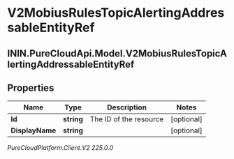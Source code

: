 # V2MobiusRulesTopicAlertingAddressableEntityRef

## ININ.PureCloudApi.Model.V2MobiusRulesTopicAlertingAddressableEntityRef

## Properties

|Name | Type | Description | Notes|
|------------ | ------------- | ------------- | -------------|
| **Id** | **string** | The ID of the resource | [optional] |
| **DisplayName** | **string** |  | [optional] |



_PureCloudPlatform.Client.V2 225.0.0_
